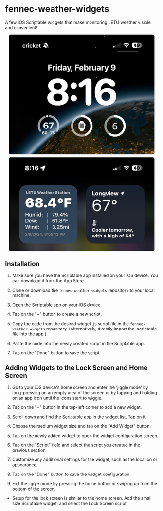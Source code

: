 # fennec-weather-widgets
A few IOS Scriptable widgets that make monitoring LETU weather visible and convenient!

<style>
    .image-container {
        display: flex;
        justify-content: center;
        align-items: center;
        margin-bottom: 10px;
    }

    .image-container img {
        max-width: 95%;
        border-radius: 5px;
        box-shadow: 0 2px 4px rgba(0, 0, 0, 0.1);
    }
</style>

<div class="image-container">
    <img src="images/IMG_3124.jpg" alt="Lock Screen Widget">
</div>
<div class="image-container">
    <img src="images/IMG_3125.jpg" alt="Home Screen Widget">
</div>

## Installation

1. Make sure you have the Scriptable app installed on your iOS device. You can download it from the App Store.

2. Clone or download the `fennec-weather-widgets` repository to your local machine.

3. Open the Scriptable app on your iOS device.

4. Tap on the "+" button to create a new script.

5. Copy the code from the desired widget .js script file in the `fennec-weather-widgets` repository. (Alternatively, directly import the .scriptable file into the app.)

6. Paste the code into the newly created script in the Scriptable app.

7. Tap on the "Done" button to save the script.

## Adding Widgets to the Lock Screen and Home Screen

1. Go to your iOS device's home screen and enter the 'jiggle mode' by long-pressing on an empty area of the screen or by tapping and holding on an app icon until the icons start to wiggle.

2. Tap on the "+" button in the top-left corner to add a new widget.

3. Scroll down and find the Scriptable app in the widget list. Tap on it.

4. Choose the medium widget size and tap on the "Add Widget" button.

5. Tap on the newly added widget to open the widget configuration screen.

6. Tap on the "Script" field and select the script you created in the previous section.

7. Customize any additional settings for the widget, such as the location or appearance.

8. Tap on the "Done" button to save the widget configuration.

9. Exit the jiggle mode by pressing the home button or swiping up from the bottom of the screen.

- Setup for the lock screen is similar to the home screen. Add the small size Scriptable widget, and select the Lock Screen script.


